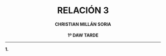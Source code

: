 <style>
  h1, h2, h3, h4, h5, h6{
    text-align: center;
    font-weight: bold;
    border: none;
    margin-bottom: 0px;
  }

  p{
    text-align: justify;
  }

  img{
    border: 2px solid black;
  }
</style>

<h1>RELACIÓN 3</h1>

<h4>CHRISTIAN MILLÁN SORIA</h4>

<h4>1º DAW TARDE</h4>

<hr>

<p><b>1. </b></p>